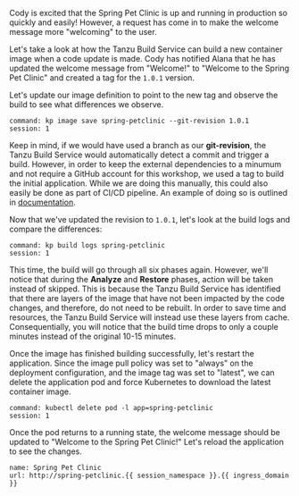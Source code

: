 Cody is excited that the Spring Pet Clinic is up and running in production so quickly and easily!  However, a request has come in to make the welcome message more "welcoming" to the user.

Let's take a look at how the Tanzu Build Service can build a new container image when a code update is made.  Cody has notified Alana that he has updated the welcome message from "Welcome!" to "Welcome to the Spring Pet Clinic" and created a tag for the `1.0.1` version.

Let's update our image definition to point to the new tag and observe the build to see what differences we observe.

```terminal:execute
command: kp image save spring-petclinic --git-revision 1.0.1
session: 1
```

Keep in mind, if we would have used a branch as our **git-revision**, the Tanzu Build Service would automatically detect a commit and trigger a build.  However, in order to keep the external dependencies to a minumum and not require a GitHub account for this workshop, we used a tag to build the initial application.  While we are doing this manually, this could also easily be done as part of CI/CD pipeline.  An example of doing so is outlined in [documentation](https://docs.pivotal.io/build-service/1-2/tbs-in-ci.html).

Now that we've updated the revision to `1.0.1`, let's look at the build logs and compare the differences:

```terminal:execute
command: kp build logs spring-petclinic
session: 1
```

This time, the build will go through all six phases again.  However, we'll notice that during the **Analyze** and **Restore** phases, action will be taken instead of skipped.  This is because the Tanzu Build Service has identified that there are layers of the image that have not been impacted by the code changes, and therefore, do not need to be rebuilt.  In order to save time and resources, the Tanzu Build Service will instead use these layers from cache.  Consequentially, you will notice that the build time drops to only a couple minutes instead of the original 10-15 minutes.

Once the image has finished building successfully, let's restart the application.  Since the image pull policy was set to "always" on the deployment configuration, and the image tag was set to "latest", we can delete the application pod and force Kubernetes to download the latest container image.

```terminal:execute
command: kubectl delete pod -l app=spring-petclinic
session: 1
```

Once the pod returns to a running state, the welcome message should be updated to "Welcome to the Spring Pet Clinic!"  Let's reload the application to see the changes.

```dashboard:reload-dashboard
name: Spring Pet Clinic
url: http://spring-petclinic.{{ session_namespace }}.{{ ingress_domain }}
```
